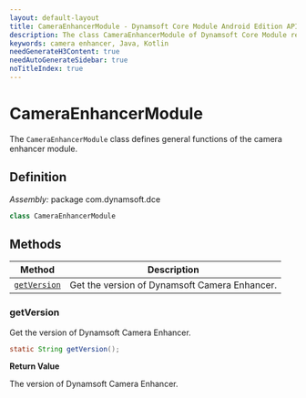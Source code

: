 ```yaml
---
layout: default-layout
title: CameraEnhancerModule - Dynamsoft Core Module Android Edition API Reference
description: The class CameraEnhancerModule of Dynamsoft Core Module represents the camera enhancer module, which provides general functions for the camera enhancer.
keywords: camera enhancer, Java, Kotlin
needGenerateH3Content: true
needAutoGenerateSidebar: true
noTitleIndex: true
---
```


# CameraEnhancerModule

The `CameraEnhancerModule` class defines general functions of the camera enhancer module.

## Definition

*Assembly:* package com.dynamsoft.dce

```java
class CameraEnhancerModule
```

## Methods

| Method | Description |
|------- |-------------|
| [`getVersion`](#getversion) | Get the version of Dynamsoft Camera Enhancer. |

### getVersion

Get the version of Dynamsoft Camera Enhancer.

```java
static String getVersion();
```

**Return Value**

The version of Dynamsoft Camera Enhancer.
